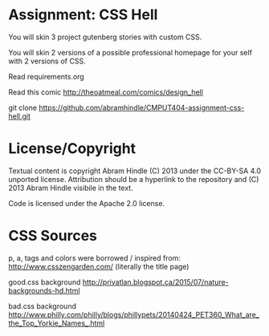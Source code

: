 Assignment: CSS Hell
====================

You will skin 3 project gutenberg stories with custom CSS.

You will skin 2 versions of a possible professional homepage for your
self with 2 versions of CSS.

Read requirements.org

Read this comic http://theoatmeal.com/comics/design_hell

git clone https://github.com/abramhindle/CMPUT404-assignment-css-hell.git

License/Copyright
=================

Textual content is copyright Abram Hindle (C) 2013 under the CC-BY-SA
4.0 unported license. Attribution should be a hyperlink to the
repository and (C) 2013 Abram Hindle visibile in the text.

Code is licensed under the Apache 2.0 license.

CSS Sources
===========
p, a, tags and colors were borrowed / inspired from: http://www.csszengarden.com/ (literally the title page)

good.css background http://privatlan.blogspot.ca/2015/07/nature-backgrounds-hd.html

bad.css background http://www.philly.com/philly/blogs/phillypets/20140424_PET360_What_are_the_Top_Yorkie_Names_.html
